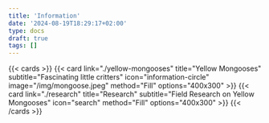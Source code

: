 ```yaml
---
title: 'Information'
date: '2024-08-19T18:29:17+02:00'
type: docs
draft: true
tags: []
---
```


{{< cards >}}
  {{< card link="./yellow-mongooses" title="Yellow Mongooses" subtitle="Fascinating little critters" icon="information-circle" image="/img/mongoose.jpeg" method="Fill" options="400x300" >}}
  {{< card link="./research" title="Research" subtitle="Field Research on Yellow Mongooses" icon="search" method="Fill" options="400x300" >}}
{{< /cards >}}